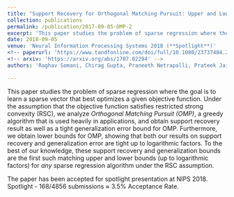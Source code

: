 ```yaml
---
title: "Support Recovery for Orthogonal Matching Pursuit: Upper and Lower bounds"
collection: publications
permalink: /publication/2017-09-05-OMP-2
excerpt: 'This paper studies the problem of sparse regression where the goal is to learn a sparse vector that best optimizes a given objective function. Under the assumption that the objective function satisfies restricted strong convexity (RSC), we analyze <i>Orthogonal Matching Pursuit (OMP)<i>, a greedy algorithm that is used heavily in applications, and obtain support recovery result as well as a tight generalization error bound for OMP. Furthermore, we obtain lower bounds for OMP, showing that both our results on support recovery and generalization error are tight up to logarithmic factors. To the best of our knowledge, these support recovery and generalization bounds are the first such matching upper and lower bounds (up to logarithmic factors) for <i>any</i>i> sparse regression algorithm under the RSC assumption.'
date: 2018-09-05
venue: 'Neural Information Processing Systems 2018 (**Spotlight**)'
<!-- paperurl: 'https://www.tandfonline.com/doi/full/10.1080/23737484.2017.1392266' -->
<!-- arxiv: 'https://arxiv.org/abs/1707.02294' -->
authors: 'Raghav Somani, Chirag Gupta, Praneeth Netrapalli, Prateek Jain'

---
```

This paper studies the problem of sparse regression where the goal is to learn a sparse vector that best optimizes a given objective function. Under the assumption that the objective function satisfies restricted strong convexity (RSC), we analyze *Orthogonal Matching Pursuit (OMP)*, a greedy algorithm that is used heavily in applications, and obtain support recovery result as well as a tight generalization error bound for OMP. Furthermore, we obtain lower bounds for OMP, showing that both our results on support recovery and generalization error are tight up to logarithmic factors. To the best of our knowledge, these support recovery and generalization bounds are the first such matching upper and lower bounds (up to logarithmic factors) for *any* sparse regression algorithm under the RSC assumption.

The paper has been accepted for spotlight presentation at NIPS 2018. Spotlight - 168/4856 submissions ≈ 3.5% Acceptance Rate.

<!-- The Arxiv version of the work can be viewed [here](https://arxiv.org/pdf/1707.02294.pdf). -->

<!-- The e-print of the article is available [here](http://www.tandfonline.com/eprint/P63VhqP5wpNJjqqTe9V3/full). -->

<!-- Recommended citation: 'Arabin Kumar Dey, Raghav Somani & Sreangsu Acharyya (2017). A case study of empirical Bayes in a user-movie recommendation system, <i>Communications in Statistics: Case Studies, Data Analysis and Applications</i>, 3:1-2, 1-6, DOI: 10.1080/23737484.2017.1392266' -->